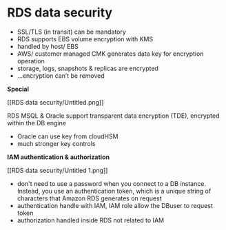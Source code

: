 # RDS data security

- SSL/TLS (in transit) can be mandatory
- RDS supports EBS volume encryption with KMS
- handled by host/ EBS
- AWS/ customer managed CMK generates data key for encryption operation
- storage, logs, snapshots & replicas are encrypted
- …encryption can’t be removed

**Special**

[[RDS data security/Untitled.png]]

RDS MSQL & Oracle support transparent data encryption (TDE), encrypted within the DB engine

- Oracle can use key from cloudHSM
- much stronger key controls

**IAM authentication & authorization**

[[RDS data security/Untitled 1.png]]

- don't need to use a password when you connect to a DB instance. Instead, you use an authentication token, which is a unique string of characters that Amazon RDS generates on request
- authentication handle with IAM, IAM role allow the DBuser to request token
- authorization handled inside RDS not related to IAM
